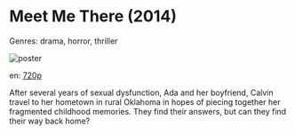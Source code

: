 # Meet Me There (2014)

Genres: drama, horror, thriller

![poster](http://image.tmdb.org/t/p/w500/4cS5BpooC1Bi59ZgySk2auhAL1p.jpg)

en:
  [720p](magnet:?xt=urn:btih:ab99f433c5d7ee9dacd72ea82111cec9ed75be19&dn=Meet+Me+There+(2014)&tr=udp%3A%2F%2Ftracker.yify-torrents.com%2Fannounce&tr=udp%3A%2F%2Fopen.demonii.com%3A1337&tr=udp%3A%2F%2Fexodus.desync.com%3A6969&tr=udp%3A%2F%2Ftracker.istole.it%3A80&tr=udp%3A%2F%2Ftracker.publicbt.com%3A80&tr=udp%3A%2F%2Ftracker.openbittorrent.com%3A80&tr=udp%3A%2F%2Ftracker.leechers-paradise.org%3A6969&tr=udp%3A%2F%2F9.rarbg.com%3A2710&tr=udp%3A%2F%2Fp4p.arenabg.ch%3A1337&tr=udp%3A%2F%2Fp4p.arenabg.com%3A1337&tr=udp%3A%2F%2Ftracker.coppersurfer.tk%3A6969)
  


After several years of sexual dysfunction, Ada and her boyfriend, Calvin travel to her hometown in rural Oklahoma in hopes of piecing together her fragmented childhood memories. They find their answers, but can they find their way back home?